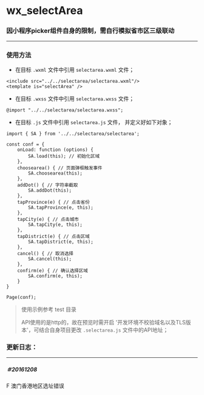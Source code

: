 # wx_selectArea

### 因小程序picker组件自身的限制，需自行模拟省市区三级联动

---

### 使用方法

- 在目标 `.wxml` 文件中引用 `selectarea.wxml` 文件；

```
<include src="../../selectarea/selectarea.wxml"/>
<template is="selectArea" />
```
- 在目标 `.wxss` 文件中引用 `selectarea.wxss` 文件；

```
@import "../../selectarea/selectarea.wxss";
```

- 在目标 `.js` 文件中引用 `selectarea.js` 文件， 并定义好如下对象；

```
import { SA } from '../../selectarea/selectarea';

const conf = {
    onLoad: function (options) {
        SA.load(this); // 初始化区域
    },
    choosearea() { // 页面弹框触发事件
        SA.choosearea(this); 
    },
    addDot() { // 字符串截取
        SA.addDot(this);
    },
    tapProvince(e) { // 点击省份
        SA.tapProvince(e, this);
    },
    tapCity(e) { // 点击城市
        SA.tapCity(e, this);
    },
    tapDistrict(e) { // 点击区域
        SA.tapDistrict(e, this);
    },
    cancel() { // 取消选择
        SA.cancel(this);
    },
    confirm(e) { // 确认选择区域
        SA.confirm(e, this);
    }
}

Page(conf);

```

> 使用示例参考 test 目录
>
>API使用的是http的，故在预览时需开启 '开发环境不校验域名以及TLS版本'，可结合自身项目更改 `.selectarea.js` 文件中的API地址；

### 更新日志：
---
##### ＃20161208

F 澳门香港地区选址错误

